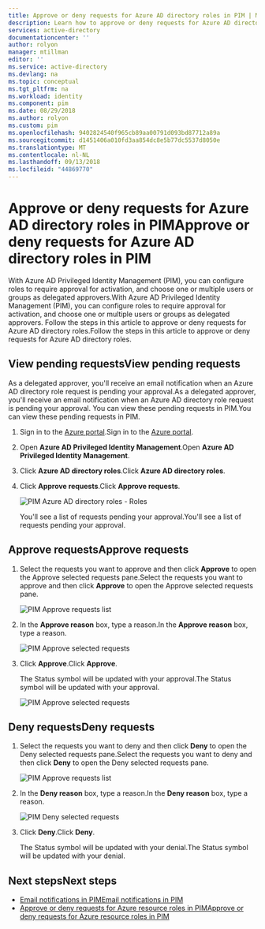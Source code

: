 ```yaml
---
title: Approve or deny requests for Azure AD directory roles in PIM | Microsoft Docs
description: Learn how to approve or deny requests for Azure AD directory roles in Azure AD Privileged Identity Management (PIM).
services: active-directory
documentationcenter: ''
author: rolyon
manager: mtillman
editor: ''
ms.service: active-directory
ms.devlang: na
ms.topic: conceptual
ms.tgt_pltfrm: na
ms.workload: identity
ms.component: pim
ms.date: 08/29/2018
ms.author: rolyon
ms.custom: pim
ms.openlocfilehash: 9402824540f965cb89aa00791d093bd87712a89a
ms.sourcegitcommit: d1451406a010fd3aa854dc8e5b77dc5537d8050e
ms.translationtype: MT
ms.contentlocale: nl-NL
ms.lasthandoff: 09/13/2018
ms.locfileid: "44869770"
---
```

# <a name="approve-or-deny-requests-for-azure-ad-directory-roles-in-pim"></a><span data-ttu-id="84bc5-103">Approve or deny requests for Azure AD directory roles in PIM</span><span class="sxs-lookup"><span data-stu-id="84bc5-103">Approve or deny requests for Azure AD directory roles in PIM</span></span>

<span data-ttu-id="84bc5-104">With Azure AD Privileged Identity Management (PIM), you can configure roles to require approval for activation, and choose one or multiple users or groups as delegated approvers.</span><span class="sxs-lookup"><span data-stu-id="84bc5-104">With Azure AD Privileged Identity Management (PIM), you can configure roles to require approval for activation, and choose one or multiple users or groups as delegated approvers.</span></span> <span data-ttu-id="84bc5-105">Follow the steps in this article to approve or deny requests for Azure AD directory roles.</span><span class="sxs-lookup"><span data-stu-id="84bc5-105">Follow the steps in this article to approve or deny requests for Azure AD directory roles.</span></span>

## <a name="view-pending-requests"></a><span data-ttu-id="84bc5-106">View pending requests</span><span class="sxs-lookup"><span data-stu-id="84bc5-106">View pending requests</span></span>

<span data-ttu-id="84bc5-107">As a delegated approver, you'll receive an email notification when an Azure AD directory role request is pending your approval.</span><span class="sxs-lookup"><span data-stu-id="84bc5-107">As a delegated approver, you'll receive an email notification when an Azure AD directory role request is pending your approval.</span></span> <span data-ttu-id="84bc5-108">You can view these pending requests in PIM.</span><span class="sxs-lookup"><span data-stu-id="84bc5-108">You can view these pending requests in PIM.</span></span>

1. <span data-ttu-id="84bc5-109">Sign in to the [Azure portal](https://portal.azure.com/).</span><span class="sxs-lookup"><span data-stu-id="84bc5-109">Sign in to the [Azure portal](https://portal.azure.com/).</span></span>

1. <span data-ttu-id="84bc5-110">Open **Azure AD Privileged Identity Management**.</span><span class="sxs-lookup"><span data-stu-id="84bc5-110">Open **Azure AD Privileged Identity Management**.</span></span>

1. <span data-ttu-id="84bc5-111">Click **Azure AD directory roles**.</span><span class="sxs-lookup"><span data-stu-id="84bc5-111">Click **Azure AD directory roles**.</span></span>

1. <span data-ttu-id="84bc5-112">Click **Approve requests**.</span><span class="sxs-lookup"><span data-stu-id="84bc5-112">Click **Approve requests**.</span></span>

    ![PIM Azure AD directory roles - Roles](./media/azure-ad-pim-approval-workflow/pim-directory-roles-approve-requests.png)

    <span data-ttu-id="84bc5-114">You'll see a list of requests pending your approval.</span><span class="sxs-lookup"><span data-stu-id="84bc5-114">You'll see a list of requests pending your approval.</span></span>

## <a name="approve-requests"></a><span data-ttu-id="84bc5-115">Approve requests</span><span class="sxs-lookup"><span data-stu-id="84bc5-115">Approve requests</span></span>

1. <span data-ttu-id="84bc5-116">Select the requests you want to approve and then click **Approve** to open the Approve selected requests pane.</span><span class="sxs-lookup"><span data-stu-id="84bc5-116">Select the requests you want to approve and then click **Approve** to open the Approve selected requests pane.</span></span>

    ![PIM Approve requests list](./media/azure-ad-pim-approval-workflow/pim-approve-requests-list.png)

1. <span data-ttu-id="84bc5-118">In the **Approve reason** box, type a reason.</span><span class="sxs-lookup"><span data-stu-id="84bc5-118">In the **Approve reason** box, type a reason.</span></span>

    ![PIM Approve selected requests](./media/azure-ad-pim-approval-workflow/pim-approve-selected-requests.png)

1. <span data-ttu-id="84bc5-120">Click **Approve**.</span><span class="sxs-lookup"><span data-stu-id="84bc5-120">Click **Approve**.</span></span>

    <span data-ttu-id="84bc5-121">The Status symbol will be updated with your approval.</span><span class="sxs-lookup"><span data-stu-id="84bc5-121">The Status symbol will be updated with your approval.</span></span>

    ![PIM Approve selected requests](./media/azure-ad-pim-approval-workflow/pim-approve-status.png)

## <a name="deny-requests"></a><span data-ttu-id="84bc5-123">Deny requests</span><span class="sxs-lookup"><span data-stu-id="84bc5-123">Deny requests</span></span>

1. <span data-ttu-id="84bc5-124">Select the requests you want to deny and then click **Deny** to open the Deny selected requests pane.</span><span class="sxs-lookup"><span data-stu-id="84bc5-124">Select the requests you want to deny and then click **Deny** to open the Deny selected requests pane.</span></span>

    ![PIM Approve requests list](./media/azure-ad-pim-approval-workflow/pim-deny-requests-list.png)

1. <span data-ttu-id="84bc5-126">In the **Deny reason** box, type a reason.</span><span class="sxs-lookup"><span data-stu-id="84bc5-126">In the **Deny reason** box, type a reason.</span></span>

    ![PIM Deny selected requests](./media/azure-ad-pim-approval-workflow/pim-deny-selected-requests.png)

1. <span data-ttu-id="84bc5-128">Click **Deny**.</span><span class="sxs-lookup"><span data-stu-id="84bc5-128">Click **Deny**.</span></span>

    <span data-ttu-id="84bc5-129">The Status symbol will be updated with your denial.</span><span class="sxs-lookup"><span data-stu-id="84bc5-129">The Status symbol will be updated with your denial.</span></span>

## <a name="next-steps"></a><span data-ttu-id="84bc5-130">Next steps</span><span class="sxs-lookup"><span data-stu-id="84bc5-130">Next steps</span></span>

- [<span data-ttu-id="84bc5-131">Email notifications in PIM</span><span class="sxs-lookup"><span data-stu-id="84bc5-131">Email notifications in PIM</span></span>](pim-email-notifications.md)
- [<span data-ttu-id="84bc5-132">Approve or deny requests for Azure resource roles in PIM</span><span class="sxs-lookup"><span data-stu-id="84bc5-132">Approve or deny requests for Azure resource roles in PIM</span></span>](pim-resource-roles-approval-workflow.md)
